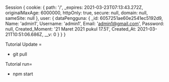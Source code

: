 Session {
  cookie: {
    path: '/',
    _expires: 2021-03-23T07:13:43.272Z,
    originalMaxAge: 6000000,
    httpOnly: true,
    secure: null,
    domain: null,
    sameSite: null
  },
  user: {
    dataPengguna: {
      _id: 6057251ae60e2541ec5192d9,
      Name: 'admin1',
      Username: 'admin1',
      Email: 'admin1@gmail.com',
      Password: null,
      Created_Moment: '21 Maret 2021 pukul 17.51',
      Created_At: 2021-03-21T10:51:06.686Z,
      __v: 0
    }
  }
}


Tutorial Update = 
- git pull 


Tutorial run= 
- npm start